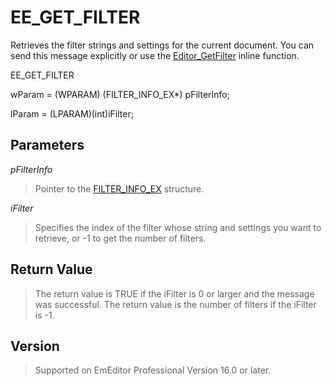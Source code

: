 # EE\_GET\_FILTER

Retrieves the filter strings and settings for the current document. You can send this message explicitly or use
the [Editor\_GetFilter](../macro/editor_filter) inline function.

EE\_GET\_FILTER

wParam = (WPARAM) (FILTER\_INFO\_EX\*) pFilterInfo;

lParam = (LPARAM)(int)iFilter;

## Parameters

_pFilterInfo_

> Pointer to the [FILTER\_INFO\_EX](../structure/filter_info_ex) structure.

_iFilter_

> Specifies the index of the filter whose string and settings you want to retrieve, or -1 to get the number of filters.

## Return Value

> The return value
> is TRUE if the iFilter is 0 or larger and the message was successful. The return value is the number of filters if the iFilter is -1.

## Version

> Supported on EmEditor Professional Version 16.0 or later.
